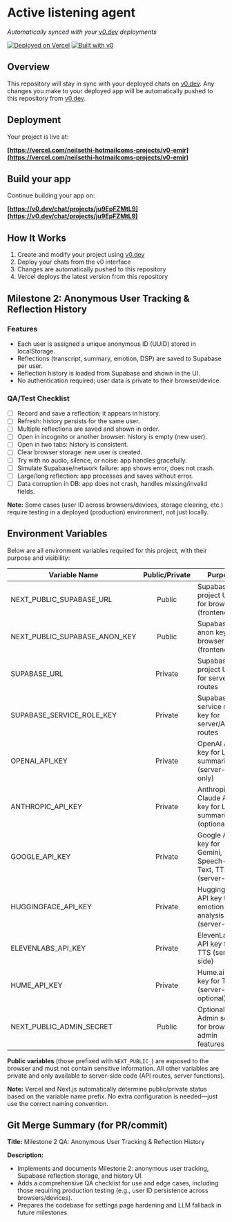 # Active listening agent

*Automatically synced with your [v0.dev](https://v0.dev) deployments*

[![Deployed on Vercel](https://img.shields.io/badge/Deployed%20on-Vercel-black?style=for-the-badge&logo=vercel)](https://vercel.com/neilsethi-hotmailcoms-projects/v0-emir)
[![Built with v0](https://img.shields.io/badge/Built%20with-v0.dev-black?style=for-the-badge)](https://v0.dev/chat/projects/ju9EpFZMtL9)

## Overview

This repository will stay in sync with your deployed chats on [v0.dev](https://v0.dev).
Any changes you make to your deployed app will be automatically pushed to this repository from [v0.dev](https://v0.dev).

## Deployment

Your project is live at:

**[https://vercel.com/neilsethi-hotmailcoms-projects/v0-emir](https://vercel.com/neilsethi-hotmailcoms-projects/v0-emir)**

## Build your app

Continue building your app on:

**[https://v0.dev/chat/projects/ju9EpFZMtL9](https://v0.dev/chat/projects/ju9EpFZMtL9)**

## How It Works

1. Create and modify your project using [v0.dev](https://v0.dev)
2. Deploy your chats from the v0 interface
3. Changes are automatically pushed to this repository
4. Vercel deploys the latest version from this repository

## Milestone 2: Anonymous User Tracking & Reflection History

### Features
- Each user is assigned a unique anonymous ID (UUID) stored in localStorage.
- Reflections (transcript, summary, emotion, DSP) are saved to Supabase per user.
- Reflection history is loaded from Supabase and shown in the UI.
- No authentication required; user data is private to their browser/device.

### QA/Test Checklist
- [ ] Record and save a reflection; it appears in history.
- [ ] Refresh: history persists for the same user.
- [ ] Multiple reflections are saved and shown in order.
- [ ] Open in incognito or another browser: history is empty (new user).
- [ ] Open in two tabs: history is consistent.
- [ ] Clear browser storage: new user is created.
- [ ] Try with no audio, silence, or noise: app handles gracefully.
- [ ] Simulate Supabase/network failure: app shows error, does not crash.
- [ ] Large/long reflection: app processes and saves without error.
- [ ] Data corruption in DB: app does not crash, handles missing/invalid fields.

**Note:** Some cases (user ID across browsers/devices, storage clearing, etc.) require testing in a deployed (production) environment, not just locally.

## Environment Variables

Below are all environment variables required for this project, with their purpose and visibility:

| Variable Name                  | Public/Private | Purpose                                                      |
|------------------------------- |:-------------:|--------------------------------------------------------------|
| NEXT_PUBLIC_SUPABASE_URL       | Public        | Supabase project URL for browser (frontend)                  |
| NEXT_PUBLIC_SUPABASE_ANON_KEY  | Public        | Supabase anon key for browser (frontend)                     |
| SUPABASE_URL                   | Private       | Supabase project URL for server/API routes                   |
| SUPABASE_SERVICE_ROLE_KEY      | Private       | Supabase service role key for server/API routes              |
| OPENAI_API_KEY                 | Private       | OpenAI API key for LLM summarization (server-side only)      |
| ANTHROPIC_API_KEY              | Private       | Anthropic Claude API key for LLM summarization (optional)    |
| GOOGLE_API_KEY                 | Private       | Google API key for Gemini, Speech-to-Text, TTS (server-side) |
| HUGGINGFACE_API_KEY            | Private       | HuggingFace API key for emotion analysis (server-side)       |
| ELEVENLABS_API_KEY             | Private       | ElevenLabs API key for TTS (server-side)                     |
| HUME_API_KEY                   | Private       | Hume.ai API key for TTS (server-side, optional)              |
| NEXT_PUBLIC_ADMIN_SECRET       | Public        | Optional: Admin secret for browser admin features            |

**Public variables** (those prefixed with `NEXT_PUBLIC_`) are exposed to the browser and must not contain sensitive information. All other variables are private and only available to server-side code (API routes, server functions).

**Note:** Vercel and Next.js automatically determine public/private status based on the variable name prefix. No extra configuration is needed—just use the correct naming convention.

## Git Merge Summary (for PR/commit)

**Title:** Milestone 2 QA: Anonymous User Tracking & Reflection History

**Description:**
- Implements and documents Milestone 2: anonymous user tracking, Supabase reflection storage, and history UI.
- Adds a comprehensive QA checklist for use and edge cases, including those requiring production testing (e.g., user ID persistence across browsers/devices).
- Prepares the codebase for settings page hardening and LLM fallback in future milestones.